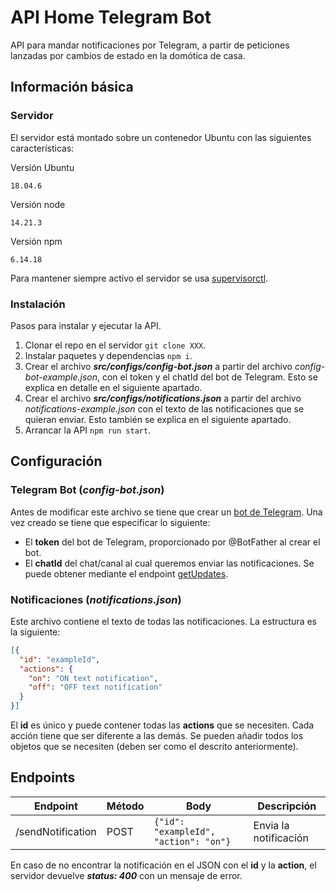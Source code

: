 # API Home Telegram Bot
API para mandar notificaciones por Telegram, a partir de peticiones lanzadas por cambios de estado en la domótica de casa.

## Información básica
### Servidor
El servidor está montado sobre un contenedor Ubuntu con las siguientes características:

Versión Ubuntu
```
18.04.6
```
Versión node
```
14.21.3
```
Versión npm
```
6.14.18
```
Para mantener siempre activo el servidor se usa [supervisorctl](http://supervisord.org/running.html).

### Instalación
Pasos para instalar y ejecutar la API.
1. Clonar el repo en el servidor `git clone XXX`.
2. Instalar paquetes y dependencias `npm i`.
3. Crear el archivo ***src/configs/config-bot.json*** a partir del archivo *config-bot-example.json*, con el token y el chatId del bot de Telegram. Esto se explica en detalle en el siguiente apartado.
4. Crear el archivo ***src/configs/notifications.json*** a partir del archivo *notifications-example.json* con el texto de las notificaciones que se quieran enviar. Esto también se explica en el siguiente apartado.
5. Arrancar la API `npm run start`.

## Configuración
### Telegram Bot (*config-bot.json*)
Antes de modificar este archivo se tiene que crear un [bot de Telegram](https://core.telegram.org/bots/tutorial). Una vez creado se tiene que especificar lo siguiente:
- El **token** del bot de Telegram, proporcionado por @BotFather al crear el bot.
- El **chatId** del chat/canal al cual queremos enviar las notificaciones. Se puede obtener mediante el endpoint [getUpdates](https://stackoverflow.com/questions/31078710/how-to-obtain-telegram-chat-id-for-a-specific-user).

### Notificaciones (*notifications.json*)
Este archivo contiene el texto de todas las notificaciones. La estructura es la siguiente:
```json
[{
  "id": "exampleId",
  "actions": {
    "on": "ON text notification",
    "off": "OFF text notification"
  }
}]
```
El **id** es único y puede contener todas las **actions** que se necesiten. Cada acción tiene que ser diferente a las demás. Se pueden añadir todos los objetos que se necesiten (deben ser como el descrito anteriormente).

## Endpoints
| Endpoint | Método | Body | Descripción |
|-----|---|---|---|
| /sendNotification | POST | `{"id": "exampleId", "action": "on"}` | Envia la notificación |

En caso de no encontrar la notificación en el JSON con el **id** y la **action**, el servidor devuelve ***status: 400*** con un mensaje de error.

